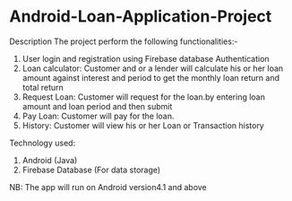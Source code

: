 # Android-Loan-Application-Project

Description
The project perform the following functionalities:-
1. User login and registration using Firebase database Authentication
2. Loan calculator: Customer and or a lender will calculate his or her loan amount against interest and period to get the monthly loan return and total return
3. Request Loan: Customer will request for the loan.by entering loan amount and loan period and then submit
4. Pay Loan: Customer will pay for the loan.
5. History: Customer will view his or her Loan or Transaction history

Technology used:
1. Android (Java)
2. Firebase Database (For data storage)

NB: The app will run on Android version4.1 and above
